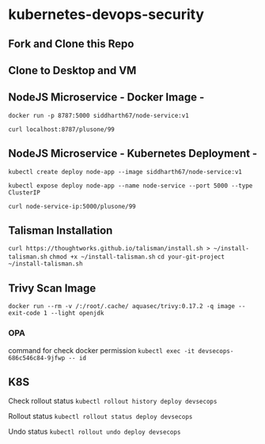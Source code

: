 # kubernetes-devops-security

## Fork and Clone this Repo

## Clone to Desktop and VM

## NodeJS Microservice - Docker Image -

`docker run -p 8787:5000 siddharth67/node-service:v1`

`curl localhost:8787/plusone/99`

## NodeJS Microservice - Kubernetes Deployment -

`kubectl create deploy node-app --image siddharth67/node-service:v1`

`kubectl expose deploy node-app --name node-service --port 5000 --type ClusterIP`

`curl node-service-ip:5000/plusone/99`

## Talisman Installation

`curl https://thoughtworks.github.io/talisman/install.sh > ~/install-talisman.sh`
`chmod +x ~/install-talisman.sh`
`cd your-git-project`
`~/install-talisman.sh`

## Trivy Scan Image

`docker run --rm -v /:/root/.cache/ aquasec/trivy:0.17.2 -q image --exit-code 1 --light openjdk`

### OPA

command for check docker permission
`kubectl exec -it devsecops-686c546c84-9jfwp -- id`

## K8S

Check rollout status
`kubectl rollout history deploy devsecops`

Rollout status
`kubectl rollout status deploy devsecops`

Undo status
`kubectl rollout undo deploy devsecops`
